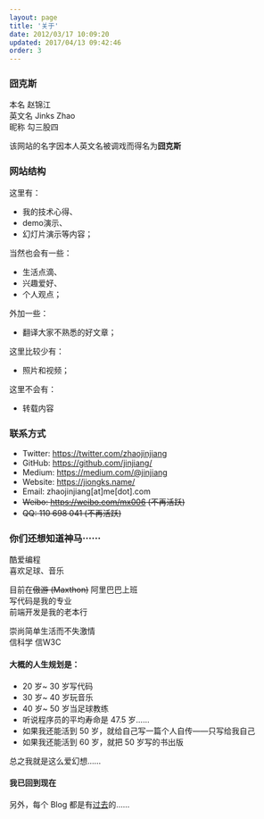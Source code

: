 ```yaml
---
layout: page
title: '关于'
date: 2012/03/17 10:09:20
updated: 2017/04/13 09:42:46
order: 3
---
```


### 囧克斯

本名 赵锦江  
英文名 Jinks Zhao  
昵称 勾三股四

该网站的名字因本人英文名被调戏而得名为<strong>囧克斯</strong>

### 网站结构

这里有：

* 我的技术心得、
* demo演示、
* 幻灯片演示等内容；

当然也会有一些：

* 生活点滴、
* 兴趣爱好、
* 个人观点；

外加一些：

* 翻译大家不熟悉的好文章；

这里比较少有：

* 照片和视频；

这里不会有：

* 转载内容

### 联系方式

* Twitter: <a href="https://twitter.com/zhaojinjiang" target="_blank">https://twitter.com/zhaojinjiang</a>
* GitHub: <a href="https://github.com/jinjiang/" target="_blank">https://github.com/jinjiang/</a>
* Medium: <a href="https://medium.com/@jinjiang" target="_blank">https://medium.com/@jinjiang</a>
* Website: <a href="https://jiongks.name/" target="_blank">https://jiongks.name/</a>
* Email: zhaojinjiang[at]me[dot].com
* <del>Weibo: <a href="https://weibo.com/mx006" target="_blank">https://weibo.com/mx006</a> (不再活跃)</del>
* <del>QQ: 110 698 041 (不再活跃)</del>

### 你们还想知道神马⋯⋯

酷爱编程  
喜欢足球、音乐

目前在<del>傲游 (Maxthon)</del> 阿里巴巴上班  
写代码是我的专业  
前端开发是我的老本行

崇尚简单生活而不失激情  
信科学 信W3C

#### 大概的人生规划是：

* 20 岁~ 30 岁写代码
* 30 岁~ 40 岁玩音乐
* 40 岁~ 50 岁当足球教练
* 听说程序员的平均寿命是 47.5 岁……
* 如果我还能活到 50 岁，就给自己写一篇个人自传——只写给我自己
* 如果我还能活到 60 岁，就把 50 岁写的书出版

总之我就是这么爱幻想……

#### 我已回到现在

另外，每个 Blog 都是有<a href="http://bulaoge.net/?g3g4" target="_blank">过去</a>的……
